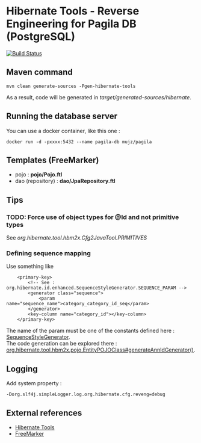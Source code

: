 # Hibernate Tools - Reverse Engineering for Pagila DB (PostgreSQL)

[![Build Status](https://travis-ci.org/ghusta/world-db-hibernate-reveng.svg?branch=master)](https://travis-ci.org/ghusta/world-db-hibernate-reveng)
## Maven command

`mvn clean generate-sources -Pgen-hibernate-tools`

As a result, code will be generated in _target/generated-sources/hibernate_.

## Running the database server

You can use a docker container, like this one :

`docker run -d -pxxxx:5432 --name pagila-db mujz/pagila`

## Templates (FreeMarker)

- pojo : **pojo/Pojo.ftl**
- dao (repository) : **dao/JpaRepository.ftl**

## Tips

### TODO: Force use of object types for @Id and not primitive types  
See _org.hibernate.tool.hbm2x.Cfg2JavaTool.PRIMITIVES_
  
### Defining sequence mapping
Use something like
 
```
    <primary-key>
        <!-- See : org.hibernate.id.enhanced.SequenceStyleGenerator.SEQUENCE_PARAM -->
        <generator class="sequence">
            <param name="sequence_name">category_category_id_seq</param>
        </generator>
        <key-column name="category_id"></key-column>
    </primary-key>
``` 
The name of the param must be one of the constants defined here : [SequenceStyleGenerator](https://docs.jboss.org/hibernate/orm/current/javadocs/org/hibernate/id/enhanced/SequenceStyleGenerator.html).   
The code generation can be explored there : [org.hibernate.tool.hbm2x.pojo.EntityPOJOClass#generateAnnIdGenerator()](https://github.com/hibernate/hibernate-tools/blob/master/main/src/java/org/hibernate/tool/hbm2x/pojo/EntityPOJOClass.java). 

## Logging

Add system property :

    -Dorg.slf4j.simpleLogger.log.org.hibernate.cfg.reveng=debug

## External references

- [Hibernate Tools](http://hibernate.org/tools/)
- [FreeMarker](http://freemarker.org/)

